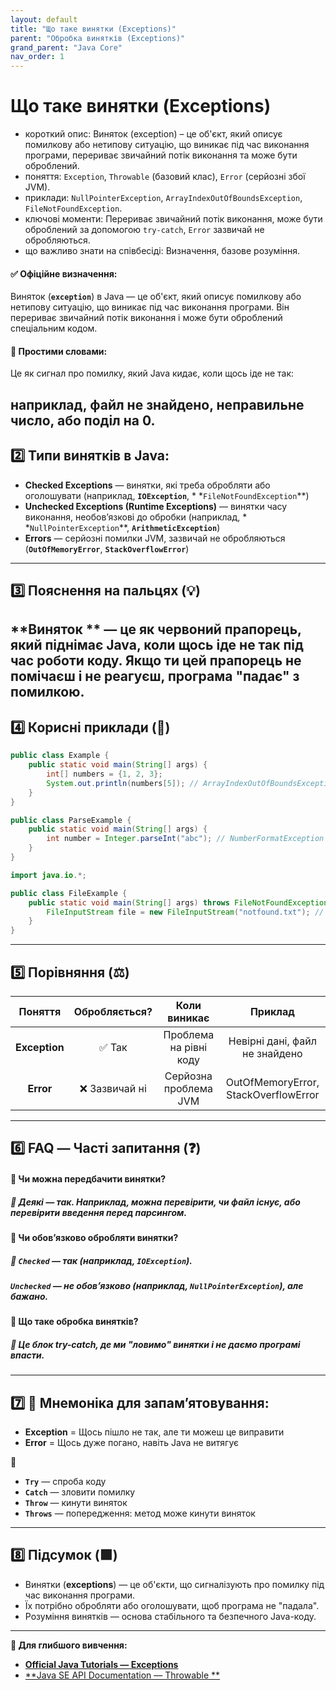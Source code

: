 ```yaml
---
layout: default
title: "Що таке винятки (Exceptions)"
parent: "Обробка винятків (Exceptions)"
grand_parent: "Java Core"
nav_order: 1
---
```


# Що таке винятки (Exceptions)

* короткий опис: Виняток (exception) – це об'єкт, який описує помилкову або нетипову ситуацію, що виникає під час
  виконання програми, перериває звичайний потік виконання та може бути оброблений.
* поняття: `Exception`, `Throwable` (базовий клас), `Error` (серйозні збої JVM).
* приклади: `NullPointerException`, `ArrayIndexOutOfBoundsException`, `FileNotFoundException`.
* ключові моменти: Перериває звичайний потік виконання, може бути оброблений за допомогою `try-catch`, `Error` зазвичай
  не обробляються.
* що важливо знати на співбесіді: Визначення, базове розуміння.

#### **✅ Офіційне визначення:**

Виняток (**`exception`**) в Java — це об'єкт, який описує помилкову або нетипову ситуацію, що виникає під час виконання
програми. Він перериває звичайний потік виконання і може бути оброблений спеціальним кодом.

#### **🧠 Простими словами:**

Це як сигнал про помилку, який Java кидає, коли щось іде не так:

наприклад, файл не знайдено, неправильне число, або поділ на 0\.
---

## **2️⃣ Типи винятків в Java:**

* **Checked Exceptions** — винятки, які треба обробляти або оголошувати (наприклад, **`IOException`**, *
  *`FileNotFoundException`**)
* **Unchecked Exceptions (Runtime Exceptions)** — винятки часу виконання, необов’язкові до обробки (наприклад, *
  *`NullPointerException`**, **`ArithmeticException`**)
* **Errors** — серйозні помилки JVM, зазвичай не обробляються (**`OutOfMemoryError`**, **`StackOverflowError`**)

---

## **3️⃣ Пояснення на пальцях (💡)**

**Виняток
** — це як червоний прапорець, який піднімає Java, коли щось іде не так під час роботи коду. Якщо ти цей прапорець не помічаєш і не реагуєш, програма "падає" з помилкою.
---

## **4️⃣ Корисні приклади (🧪)**

```java
public class Example {
    public static void main(String[] args) {
        int[] numbers = {1, 2, 3};
        System.out.println(numbers[5]); // ArrayIndexOutOfBoundsException
    }
}
```

```java
public class ParseExample {
    public static void main(String[] args) {
        int number = Integer.parseInt("abc"); // NumberFormatException
    }
}
```

```java
import java.io.*;

public class FileExample {
    public static void main(String[] args) throws FileNotFoundException {
        FileInputStream file = new FileInputStream("notfound.txt"); // FileNotFoundException
    }
}
```

---

## **5️⃣ Порівняння (⚖️)**

|    Поняття    | Обробляється? |      Коли виникає      |               Приклад                |
|:-------------:|:-------------:|:----------------------:|:------------------------------------:|
| **Exception** |     ✅ Так     | Проблема на рівні коду |    Невірні дані, файл не знайдено    |
|   **Error**   | ❌ Зазвичай ні | Серйозна проблема JVM  | OutOfMemoryError, StackOverflowError |

---

## **6️⃣ FAQ — Часті запитання (❓)**

#### **🔹 Чи можна передбачити винятки?**

##### **💬 Деякі — так. Наприклад, можна перевірити, чи файл існує, або перевірити введення перед парсингом.**

####  

#### **🔹 Чи обов’язково обробляти винятки?**

##### **💬 `Checked` — так (наприклад, `IOException`).**

##### **`Unchecked` — не обов’язково (наприклад, `NullPointerException`), але бажано.**

####  

#### **🔹 Що таке обробка винятків?**

##### **💬 Це блок try-catch, де ми "ловимо" винятки і не даємо програмі впасти.**

---

## **7️⃣ 🧠 Мнемоніка для запам’ятовування:**

* **Exception** \= Щось пішло не так, але ти можеш це виправити
* **Error** \= Щось дуже погано, навіть Java не витягує

🔁

* **`Try`** — спроба коду
* **`Catch`** — зловити помилку
* **`Throw`** — кинути виняток
* **`Throws`** — попередження: метод може кинути виняток

---

## **8️⃣ Підсумок (🟩)**

* Винятки (**exceptions**) — це об'єкти, що сигналізують про помилку під час виконання програми.
* Їх потрібно обробляти або оголошувати, щоб програма не "падала".
* Розуміння винятків — основа стабільного та безпечного Java-коду.

---

**🔗 Для глибшого вивчення:**

* [**Official Java Tutorials — Exceptions**](https://docs.oracle.com/javase/tutorial/essential/exceptions/)
* [**Java SE API Documentation — Throwable
  **](https://docs.oracle.com/en/java/javase/17/docs/api/java.base/java/lang/Throwable.html)